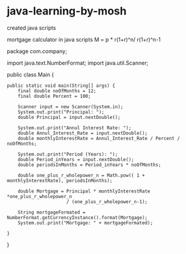 # java-learning-by-mosh
created java scripts

mortgage calculator in java scripts M = p * r(1+r)^n/ r(1+r)^n-1

package com.company;


import java.text.NumberFormat;
import java.util.Scanner;

public class Main {

    public static void main(String[] args) {
        final double noOfMonths = 12;
        final double Percent = 100;

        Scanner input = new Scanner(System.in);
        System.out.print("Principal: ");
        double Principal = input.nextDouble();

        System.out.print("Annul Interest Rate: ");
        double Annul_Interest_Rate = input.nextDouble();
        double monthlyInterestRate = Annul_Interest_Rate / Percent / noOfMonths;

        System.out.print("Period (Years): ");
        double Period_inYears = input.nextDouble();
        double periodsInMonths = Period_inYears * noOfMonths;

        double one_plus_r_wholepower_n = Math.pow(( 1 + monthlyInterestRate), periodsInMonths);

        double Mortgage = Principal * monthlyInterestRate *one_plus_r_wholepower_n
                          / (one_plus_r_wholepower_n-1);

        String mortgageFormated = NumberFormat.getCurrencyInstance().format(Mortgage);
        System.out.print("Mortgage: " + mortgageFormated);

    }
}
